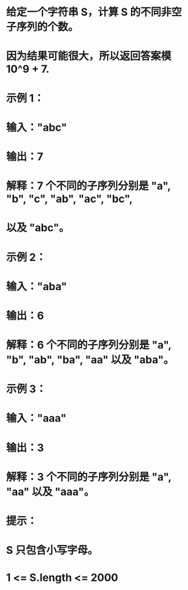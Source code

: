 # 给定一个字符串 S，计算 S 的不同非空子序列的个数。
# 因为结果可能很大，所以返回答案模 10^9 + 7.
# 示例 1：
# 输入："abc"
# 输出：7
# 解释：7 个不同的子序列分别是 "a", "b", "c", "ab", "ac", "bc", 
# 以及 "abc"。
# 示例 2：
# 输入："aba"
# 输出：6
# 解释：6 个不同的子序列分别是 "a", "b", "ab", "ba", "aa" 以及 "aba"。
# 示例 3：
# 输入："aaa"
# 输出：3
# 解释：3 个不同的子序列分别是 "a", "aa" 以及 "aaa"。
# 提示：
# S 只包含小写字母。
# 1 <= S.length <= 2000